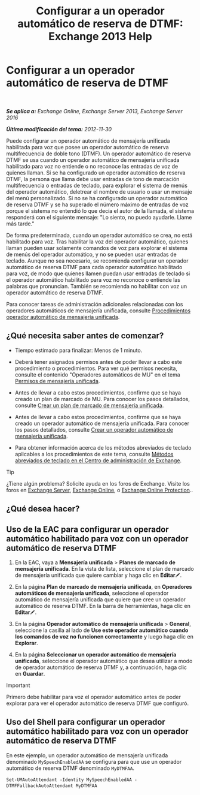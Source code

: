 ﻿---
title: 'Configurar a un operador automático de reserva de DTMF: Exchange 2013 Help'
TOCTitle: Configurar a un operador automático de reserva de DTMF
ms:assetid: a82d85f7-de30-40db-8ee6-b091ac14da9d
ms:mtpsurl: https://technet.microsoft.com/es-es/library/Bb232158(v=EXCHG.150)
ms:contentKeyID: 49895824
ms.date: 05/22/2018
mtps_version: v=EXCHG.150
ms.translationtype: MT
---

# Configurar a un operador automático de reserva de DTMF

 

_**Se aplica a:** Exchange Online, Exchange Server 2013, Exchange Server 2016_

_**Última modificación del tema:** 2012-11-30_

Puede configurar un operador automático de mensajería unificada habilitada para voz que posee un operador automático de reserva multifrecuencia de doble tono (DTMF). Un operador automático de reserva DTMF se usa cuando un operador automático de mensajería unificada habilitado para voz no entiende o no reconoce las entradas de voz de quienes llaman. Si se ha configurado un operador automático de reserva DTMF, la persona que llama debe usar entradas de tono de marcación multifrecuencia o entradas de teclado, para explorar el sistema de menús del operador automático, deletrear el nombre de usuario o usar un mensaje del menú personalizado. Si no se ha configurado un operador automático de reserva DTMF y se ha superado el número máximo de entradas de voz porque el sistema no entendió lo que decía el autor de la llamada, el sistema responderá con el siguiente mensaje: "Lo siento, no puedo ayudarle. Llame más tarde."

De forma predeterminada, cuando un operador automático se crea, no está habilitado para voz. Tras habilitar la voz del operador automático, quienes llaman pueden usar solamente comandos de voz para explorar el sistema de menús del operador automático, y no se pueden usar entradas de teclado. Aunque no sea necesario, se recomienda configurar un operador automático de reserva DTMF para cada operador automático habilitado para voz, de modo que quienes llamen puedan usar entradas de teclado si el operador automático habilitado para voz no reconoce o entiende las palabras que pronuncian. También se recomienda no habilitar con voz un operador automático de reserva DTMF.

Para conocer tareas de administración adicionales relacionadas con los operadores automáticos de mensajería unificada, consulte [Procedimientos operador automático de mensajería unificada](um-auto-attendant-procedures-exchange-2013-help.md).

## ¿Qué necesita saber antes de comenzar?

  - Tiempo estimado para finalizar: Menos de 1 minuto.

  - Deberá tener asignados permisos antes de poder llevar a cabo este procedimiento o procedimientos. Para ver qué permisos necesita, consulte el contenido "Operadores automáticos de MU" en el tema [Permisos de mensajería unificada](unified-messaging-permissions-exchange-2013-help.md).

  - Antes de llevar a cabo estos procedimientos, confirme que se haya creado un plan de marcado de MU. Para conocer los pasos detallados, consulte [Crear un plan de marcado de mensajería unificada](create-a-um-dial-plan-exchange-2013-help.md).

  - Antes de llevar a cabo estos procedimientos, confirme que se haya creado un operador automático de mensajería unificada. Para conocer los pasos detallados, consulte [Crear un operador automático de mensajería unificada](create-a-um-auto-attendant-exchange-2013-help.md).

  - Para obtener información acerca de los métodos abreviados de teclado aplicables a los procedimientos de este tema, consulte [Métodos abreviados de teclado en el Centro de administración de Exchange](keyboard-shortcuts-in-the-exchange-admin-center-exchange-online-protection-help.md).


> [!TIP]
> ¿Tiene algún problema? Solicite ayuda en los foros de Exchange. Visite los foros en <A href="https://go.microsoft.com/fwlink/p/?linkid=60612">Exchange Server</A>, <A href="https://go.microsoft.com/fwlink/p/?linkid=267542">Exchange Online</A>, o <A href="https://go.microsoft.com/fwlink/p/?linkid=285351">Exchange Online Protection</A>..



## ¿Qué desea hacer?

## Uso de la EAC para configurar un operador automático habilitado para voz con un operador automático de reserva DTMF

1.  En la EAC, vaya a **Mensajería unificada** \> **Planes de marcado de mensajería unificada**. En la vista de lista, seleccione el plan de marcado de mensajería unificada que quiere cambiar y haga clic en **Editar**![Icono Editar](images/Bb124582.6f53ccb2-1f13-4c02-bea0-30690e6ea71d(EXCHG.150).gif "Icono Editar").

2.  En la página **Plan de marcado de mensajería unificada**, en **Operadores automáticos de mensajería unificada**, seleccione el operador automático de mensajería unificada que quiere que cree un operador automático de reserva DTMF. En la barra de herramientas, haga clic en **Editar**![Icono Editar](images/Bb124582.6f53ccb2-1f13-4c02-bea0-30690e6ea71d(EXCHG.150).gif "Icono Editar").

3.  En la página **Operador automático de mensajería unificada** \> **General**, seleccione la casilla al lado de **Use este operador automático cuando los comandos de voz no funcionen correctamente** y luego haga clic en **Explorar**.

4.  En la página **Seleccionar un operador automático de mensajería unificada**, seleccione el operador automático que desea utilizar a modo de operador automático de reserva DTMF y, a continuación, haga clic en **Guardar**.


> [!IMPORTANT]
> Primero debe habilitar para voz el operador automático antes de poder explorar para ver el operador automático de reserva DTMF que configuró.



## Uso del Shell para configurar un operador automático habilitado para voz con un operador automático de reserva DTMF

En este ejemplo, un operador automático de mensajería unificada denominado `MySpeechEnabledAA` se configura para que use un operador automático de reserva DTMF denominado `MyDTMFAA`.

    Set-UMAutoAttendant -Identity MySpeechEnabledAA -DTMFFallbackAutoAttendant MyDTMFAA

